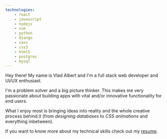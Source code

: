```yaml
---
technologies:
    - react
    - javascript
    - nodejs
    - vue
    - python
    - django
    - sass
    - css3
    - html5
    - postgres
    - mysql
---
```


Hey there! My name is Vlad Albert and I'm a full stack web developer and UI/UX enthusiast.

I'm a problem solver and a big picture thinker. This makes me very passionate about building apps with vital and/or innovative functionality for end users.

What I enjoy most is bringing ideas into reality and the whole creative process behind it (from *designing databases* to *CSS animations* and everything inbetween).

If you want to know more about my technical skills check out my <a href="https://www.vladalbert.com/" target="_blank">resume</a>.

<!-- 
Altough my primary focus is on busines logic and component interactivity I also like to dabble in design and UI/UX

passionate about web technologies
I'm with a keen interest in delivering well designed 


- well designed websites and applications
- building apps that provide vital or inovative functionality to end users
- ui/ux enthusiast
- I'm a full stack web developer.
- like turning ideas into reality/fruition
- passionate about building


- problem solver and big picture thinker 
- -->